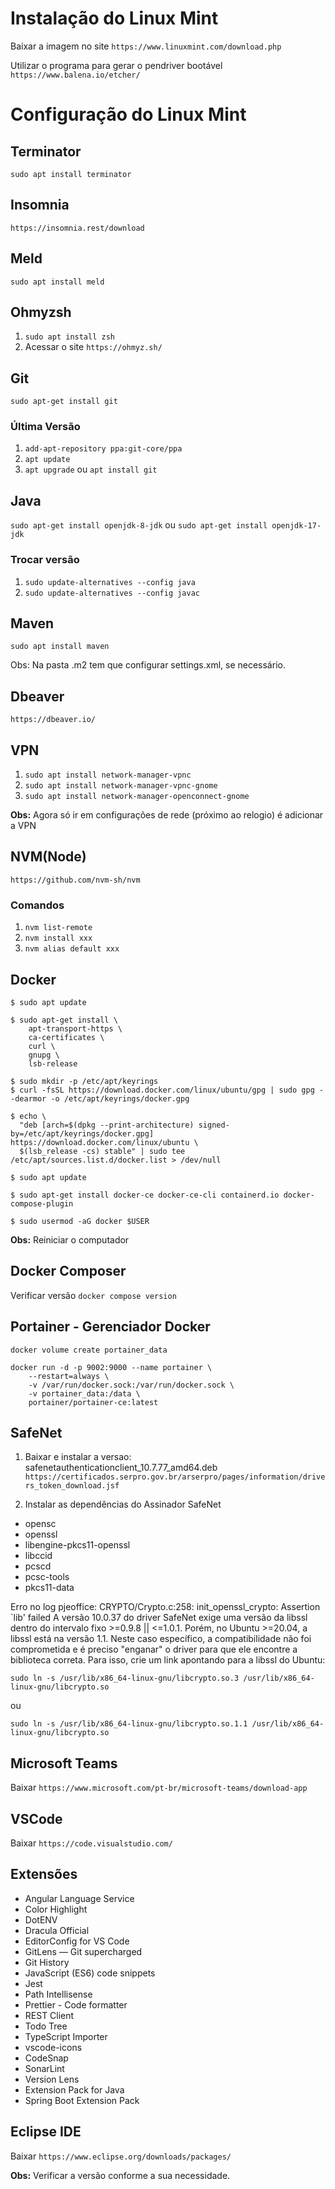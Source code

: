 # Instalação do Linux Mint

Baixar a imagem no site ```https://www.linuxmint.com/download.php```

Utilizar o programa para gerar o pendriver bootável ```https://www.balena.io/etcher/```

# Configuração do Linux Mint

## Terminator

```sudo apt install terminator```

## Insomnia 

```https://insomnia.rest/download```

## Meld

```sudo apt install meld```

## Ohmyzsh

1. ```sudo apt install zsh```
2. Acessar o site ```https://ohmyz.sh/```

## Git

```sudo apt-get install git```

### Última Versão

1. ```add-apt-repository ppa:git-core/ppa```
2. ```apt update```
3. ```apt upgrade``` ou ```apt install git```

## Java

```sudo apt-get install openjdk-8-jdk``` ou ```sudo apt-get install openjdk-17-jdk```

### Trocar versão

1. ```sudo update-alternatives --config java```
2. ```sudo update-alternatives --config javac```

## Maven

```sudo apt install maven```

Obs: Na pasta .m2 tem que configurar settings.xml, se necessário.

## Dbeaver

```https://dbeaver.io/```

## VPN

1. ```sudo apt install network-manager-vpnc```
2. ```sudo apt install network-manager-vpnc-gnome```
3. ```sudo apt install network-manager-openconnect-gnome```

**Obs:** Agora só ir em configurações de rede (próximo ao relogio) é adicionar a VPN

## NVM(Node)

```https://github.com/nvm-sh/nvm```

### Comandos

1. ```nvm list-remote```
2. ```nvm install xxx```
3. ```nvm alias default xxx```

## Docker

```$ sudo apt update```

```
$ sudo apt-get install \
    apt-transport-https \
    ca-certificates \
    curl \
    gnupg \
    lsb-release
```

```
$ sudo mkdir -p /etc/apt/keyrings
$ curl -fsSL https://download.docker.com/linux/ubuntu/gpg | sudo gpg --dearmor -o /etc/apt/keyrings/docker.gpg
```

```
$ echo \
  "deb [arch=$(dpkg --print-architecture) signed-by=/etc/apt/keyrings/docker.gpg] https://download.docker.com/linux/ubuntu \
  $(lsb_release -cs) stable" | sudo tee /etc/apt/sources.list.d/docker.list > /dev/null
```

```$ sudo apt update```

```$ sudo apt-get install docker-ce docker-ce-cli containerd.io docker-compose-plugin```

```$ sudo usermod -aG docker $USER```

**Obs:** Reiniciar o computador

## Docker Composer

Verificar versão ```docker compose version```

## Portainer - Gerenciador Docker

```docker volume create portainer_data```

```
docker run -d -p 9002:9000 --name portainer \
    --restart=always \
    -v /var/run/docker.sock:/var/run/docker.sock \
    -v portainer_data:/data \
    portainer/portainer-ce:latest
```

## SafeNet

1. Baixar e instalar a versao: safenetauthenticationclient_10.7.77_amd64.deb ```https://certificados.serpro.gov.br/arserpro/pages/information/drivers_token_download.jsf```

2. Instalar as dependências do Assinador SafeNet
- opensc 
- openssl 
- libengine-pkcs11-openssl 
- libccid 
- pcscd 
- pcsc-tools 
- pkcs11-data

Erro no log pjeoffice: CRYPTO/Crypto.c:258: init_openssl_crypto: Assertion `lib' failed
A versão 10.0.37 do driver SafeNet exige uma versão da libssl dentro do intervalo fixo >=0.9.8 || <=1.0.1. Porém, no Ubuntu >=20.04, a libssl está na versão 1.1. Neste caso específico, a compatibilidade não foi comprometida e é preciso "enganar" o driver para que ele encontre a biblioteca correta. Para isso, crie um link apontando para a libssl do Ubuntu:

```sudo ln -s /usr/lib/x86_64-linux-gnu/libcrypto.so.3 /usr/lib/x86_64-linux-gnu/libcrypto.so``` 

ou 

```sudo ln -s /usr/lib/x86_64-linux-gnu/libcrypto.so.1.1 /usr/lib/x86_64-linux-gnu/libcrypto.so```

## Microsoft Teams

Baixar ```https://www.microsoft.com/pt-br/microsoft-teams/download-app```

## VSCode

Baixar ```https://code.visualstudio.com/```

## Extensões

- Angular Language Service
- Color Highlight
- DotENV
- Dracula Official
- EditorConfig for VS Code
- GitLens — Git supercharged
- Git History
- JavaScript (ES6) code snippets
- Jest
- Path Intellisense
- Prettier - Code formatter
- REST Client
- Todo Tree
- TypeScript Importer
- vscode-icons
- CodeSnap
- SonarLint
- Version Lens
- Extension Pack for Java
- Spring Boot Extension Pack

## Eclipse IDE

Baixar ```https://www.eclipse.org/downloads/packages/``` 

**Obs:** Verificar a versão conforme a sua necessidade.

